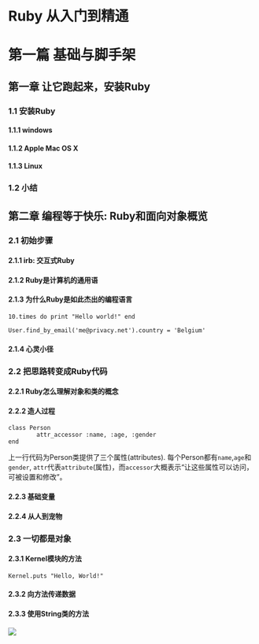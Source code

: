 # Ruby 从入门到精通

# 第一篇 基础与脚手架
## 第一章 让它跑起来，安装Ruby
### 1.1 安装Ruby
#### 1.1.1 windows
#### 1.1.2 Apple Mac OS X
#### 1.1.3 Linux
### 1.2 小结

## 第二章 编程等于快乐: Ruby和面向对象概览
### 2.1 初始步骤
#### 2.1.1 irb: 交互式Ruby
#### 2.1.2 Ruby是计算机的通用语
#### 2.1.3 为什么Ruby是如此杰出的编程语言

	10.times do print "Hello world!" end
	
	User.find_by_email('me@privacy.net').country = 'Belgium'

#### 2.1.4 心灵小径

### 2.2 把思路转变成Ruby代码

#### 2.2.1 Ruby怎么理解对象和类的概念
#### 2.2.2 造人过程

	class Person
			attr_accessor :name, :age, :gender
	end

上一行代码为Person类提供了三个属性(attributes). 每个Person都有`name`,`age`和`gender`, `attr`代表`attribute`(属性)，而`accessor`大概表示“让这些属性可以访问，可被设置和修改”。

#### 2.2.3 基础变量

#### 2.2.4 从人到宠物

### 2.3 一切都是对象

#### 2.3.1 Kernel模块的方法

	Kernel.puts "Hello, World!"

#### 2.3.2 向方法传递数据

#### 2.3.3 使用String类的方法

![][image-1]

[image-1]:images/2-1.jpg
